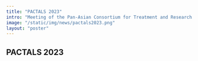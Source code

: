 ```yaml
---
title: "PACTALS 2023"
intro: "Meeting of the Pan-Asian Consortium for Treatment and Research in ALS"
image: "/static/img/news/pactals2023.png"
layout: "poster"
---
```


## PACTALS 2023